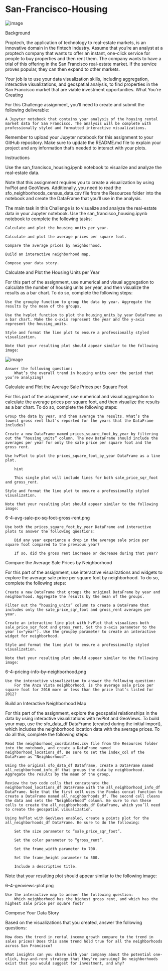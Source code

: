 # San-Francisco-Housing
![image](https://user-images.githubusercontent.com/114365472/202554097-455eda22-f266-4370-9b8a-1d9b0f44c847.png)

Background

Proptech, the application of technology to real-estate markets, is an innovative domain in the fintech industry. Assume that you’re an analyst at a proptech company that wants to offer an instant, one-click service for people to buy properties and then rent them. The company wants to have a trial of this offering in the San Francisco real-estate market. If the service proves popular, they can then expand to other markets.

Your job is to use your data visualization skills, including aggregation, interactive visualizations, and geospatial analysis, to find properties in the San Francisco market that are viable investment opportunities.
What You're Creating

For this Challenge assignment, you’ll need to create and submit the following deliverable:

    A Jupyter notebook that contains your analysis of the housing rental market data for San Francisco. The analysis will be complete with professionally styled and formatted interactive visualizations.

Remember to upload your Jupyter notebook for this assignment to your GitHub repository. Make sure to update the README.md file to explain your project and any information that’s needed to interact with your plots.

Instructions

Use the san_francisco_housing.ipynb notebook to visualize and analyze the real-estate data.

Note that this assignment requires you to create a visualization by using hvPlot and GeoViews. Additionally, you need to read the sfo_neighborhoods_census_data.csv file from the Resources folder into the notebook and create the DataFrame that you’ll use in the analysis.

The main task in this Challenge is to visualize and analyze the real-estate data in your Jupyter notebook. Use the san_francisco_housing.ipynb notebook to complete the following tasks:

    Calculate and plot the housing units per year.

    Calculate and plot the average prices per square foot.

    Compare the average prices by neighborhood.

    Build an interactive neighborhood map.

    Compose your data story.

Calculate and Plot the Housing Units per Year

For this part of the assignment, use numerical and visual aggregation to calculate the number of housing units per year, and then visualize the results as a bar chart. To do so, complete the following steps:

    Use the groupby function to group the data by year. Aggregate the results by the mean of the groups.

    Use the hvplot function to plot the housing_units_by_year DataFrame as a bar chart. Make the x-axis represent the year and the y-axis represent the housing_units.

    Style and format the line plot to ensure a professionally styled visualization.

    Note that your resulting plot should appear similar to the following image:
![image](https://user-images.githubusercontent.com/114365472/202554820-2d6b6ccb-1ff5-456a-8c64-5e2f0aca21ea.png)



    Answer the following question:
        What’s the overall trend in housing units over the period that you’re analyzing?

Calculate and Plot the Average Sale Prices per Square Foot

For this part of the assignment, use numerical and visual aggregation to calculate the average prices per square foot, and then visualize the results as a bar chart. To do so, complete the following steps:

    Group the data by year, and then average the results. What’s the lowest gross rent that’s reported for the years that the DataFrame includes?

    Create a new DataFrame named prices_square_foot_by_year by filtering out the “housing_units” column. The new DataFrame should include the averages per year for only the sale price per square foot and the gross rent.

    Use hvPlot to plot the prices_square_foot_by_year DataFrame as a line plot.

        hint

        This single plot will include lines for both sale_price_sqr_foot and gross_rent.

    Style and format the line plot to ensure a professionally styled visualization.

    Note that your resulting plot should appear similar to the following image:

6-4-avg-sale-px-sq-foot-gross-rent.png

    Use both the prices_square_foot_by_year DataFrame and interactive plots to answer the following questions:

        Did any year experience a drop in the average sale price per square foot compared to the previous year?

        If so, did the gross rent increase or decrease during that year?

Compare the Average Sale Prices by Neighborhood

For this part of the assignment, use interactive visualizations and widgets to explore the average sale price per square foot by neighborhood. To do so, complete the following steps:

    Create a new DataFrame that groups the original DataFrame by year and neighborhood. Aggregate the results by the mean of the groups.

    Filter out the “housing_units” column to create a DataFrame that includes only the sale_price_sqr_foot and gross_rent averages per year.

    Create an interactive line plot with hvPlot that visualizes both sale_price_sqr_foot and gross_rent. Set the x-axis parameter to the year (x="year"). Use the groupby parameter to create an interactive widget for neighborhood.

    Style and format the line plot to ensure a professionally styled visualization.

    Note that your resulting plot should appear similar to the following image:

6-4-pricing-info-by-neighborhood.png

    Use the interactive visualization to answer the following question:
        For the Anza Vista neighborhood, is the average sale price per square foot for 2016 more or less than the price that’s listed for 2012?

Build an Interactive Neighborhood Map

For this part of the assignment, explore the geospatial relationships in the data by using interactive visualizations with hvPlot and GeoViews. To build your map, use the sfo_data_df DataFrame (created during the initial import), which includes the neighborhood location data with the average prices. To do all this, complete the following steps:

    Read the neighborhood_coordinates.csv file from the Resources folder into the notebook, and create a DataFrame named neighborhood_locations_df. Be sure to set the index_col of the DataFrame as “Neighborhood”.

    Using the original sfo_data_df Dataframe, create a DataFrame named all_neighborhood_info_df that groups the data by neighborhood. Aggregate the results by the mean of the group.

    Review the two code cells that concatenate the neighborhood_locations_df DataFrame with the all_neighborhood_info_df DataFrame. Note that the first cell uses the Pandas concat function to create a DataFrame named all_neighborhoods_df. The second cell cleans the data and sets the “Neighborhood” column. Be sure to run these cells to create the all_neighborhoods_df DataFrame, which you’ll need to create the geospatial visualization.

    Using hvPlot with GeoViews enabled, create a points plot for the all_neighborhoods_df DataFrame. Be sure to do the following:

        Set the size parameter to “sale_price_sqr_foot”.

        Set the color parameter to “gross_rent”.

        Set the frame_width parameter to 700.

        Set the frame_height parameter to 500.

        Include a descriptive title.

Note that your resulting plot should appear similar to the following image:

6-4-geoviews-plot.png

    Use the interactive map to answer the following question:
        Which neighborhood has the highest gross rent, and which has the highest sale price per square foot?

Compose Your Data Story

Based on the visualizations that you created, answer the following questions:

    How does the trend in rental income growth compare to the trend in sales prices? Does this same trend hold true for all the neighborhoods across San Francisco?

    What insights can you share with your company about the potential one-click, buy-and-rent strategy that they're pursuing? Do neighborhoods exist that you would suggest for investment, and why?

